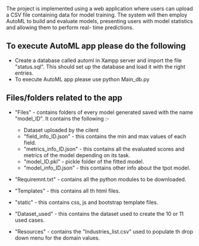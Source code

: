 The project is implemented using a web application where users can upload a CSV file
containing data for model training. The system will then employ AutoML to build and
evaluate models, presenting users with model statistics and allowing them to perform real-
time predictions.


To execute AutoML app please do the following
---------------------------------------
- Create a database called automl in Xampp server and import the file "status.sql". This should set up the database and load it with the right entries.
- To execute AutoML app please use python Main_db.py


Files/folders related to the app
---------------------
- "Files" - contains folders of every model generated saved with the name "model_ID". It contains the following :-
    - Dataset uploaded by the cilent
    - "field_info_ID.json" - this contains the min and max values of each field.
    - "metrics_info_ID.json" - this contains all the evaluated scores and metrics of the model depending on its task.
    - "model_ID.pkl" - pickle folder of the fitted model.
    - "model_info_ID.json" - this contains other info about the tpot model.


- "Requiremnt.txt" - contains all the python modules to be downloaded.
- "Templates" - this contains all th html files.
- "static" - this contains css, js and bootstrap template files.
- "Dataset_used" - this contains the dataset used to create the 10 or 11 used cases.
- "Resources" - contains the "Industries_list.csv" used to populate th drop down menu for the domain values.
  
